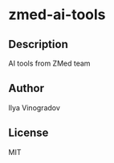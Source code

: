 # zmed-ai-tools 
## Description 
AI tools from ZMed team 
## Author 
Ilya Vinogradov 
## License 
MIT